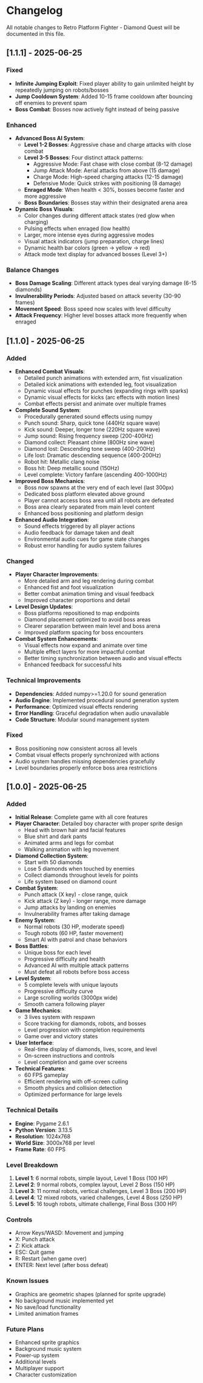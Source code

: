 # Changelog

All notable changes to Retro Platform Fighter - Diamond Quest will be documented in this file.

## [1.1.1] - 2025-06-25

### Fixed
- **Infinite Jumping Exploit**: Fixed player ability to gain unlimited height by repeatedly jumping on robots/bosses
- **Jump Cooldown System**: Added 10-15 frame cooldown after bouncing off enemies to prevent spam
- **Boss Combat**: Bosses now actively fight instead of being passive

### Enhanced
- **Advanced Boss AI System**:
  - **Level 1-2 Bosses**: Aggressive chase and charge attacks with close combat
  - **Level 3-5 Bosses**: Four distinct attack patterns:
    - Aggressive Mode: Fast chase with close combat (8-12 damage)
    - Jump Attack Mode: Aerial attacks from above (15 damage)
    - Charge Mode: High-speed charging attacks (12-15 damage)  
    - Defensive Mode: Quick strikes with positioning (8 damage)
  - **Enraged Mode**: When health < 30%, bosses become faster and more aggressive
  - **Boss Boundaries**: Bosses stay within their designated arena area
- **Dynamic Boss Visuals**:
  - Color changes during different attack states (red glow when charging)
  - Pulsing effects when enraged (low health)
  - Larger, more intense eyes during aggressive modes
  - Visual attack indicators (jump preparation, charge lines)
  - Dynamic health bar colors (green → yellow → red)
  - Attack mode text display for advanced bosses (Level 3+)

### Balance Changes
- **Boss Damage Scaling**: Different attack types deal varying damage (6-15 diamonds)
- **Invulnerability Periods**: Adjusted based on attack severity (30-90 frames)
- **Movement Speed**: Boss speed now scales with level difficulty
- **Attack Frequency**: Higher level bosses attack more frequently when enraged

## [1.1.0] - 2025-06-25

### Added
- **Enhanced Combat Visuals**: 
  - Detailed punch animations with extended arm, fist visualization
  - Detailed kick animations with extended leg, foot visualization
  - Dynamic visual effects for punches (expanding rings with sparks)
  - Dynamic visual effects for kicks (arc effects with motion lines)
  - Combat effects persist and animate over multiple frames
- **Complete Sound System**:
  - Procedurally generated sound effects using numpy
  - Punch sound: Sharp, quick tone (440Hz square wave)
  - Kick sound: Deeper, longer tone (220Hz square wave)
  - Jump sound: Rising frequency sweep (200-400Hz)
  - Diamond collect: Pleasant chime (800Hz sine wave)
  - Diamond lost: Descending tone sweep (400-200Hz)
  - Life lost: Dramatic descending sequence (400-200Hz)
  - Robot hit: Metallic clang noise
  - Boss hit: Deep metallic sound (150Hz)
  - Level complete: Victory fanfare (ascending 400-1000Hz)
- **Improved Boss Mechanics**:
  - Boss now spawns at the very end of each level (last 300px)
  - Dedicated boss platform elevated above ground
  - Player cannot access boss area until all robots are defeated
  - Boss area clearly separated from main level content
  - Enhanced boss positioning and platform design
- **Enhanced Audio Integration**:
  - Sound effects triggered by all player actions
  - Audio feedback for damage taken and dealt
  - Environmental audio cues for game state changes
  - Robust error handling for audio system failures

### Changed
- **Player Character Improvements**:
  - More detailed arm and leg rendering during combat
  - Enhanced fist and foot visualization
  - Better combat animation timing and visual feedback
  - Improved character proportions and detail
- **Level Design Updates**:
  - Boss platforms repositioned to map endpoints
  - Diamond placement optimized to avoid boss areas
  - Clearer separation between main level and boss arena
  - Improved platform spacing for boss encounters
- **Combat System Enhancements**:
  - Visual effects now expand and animate over time
  - Multiple effect layers for more impactful combat
  - Better timing synchronization between audio and visual effects
  - Enhanced feedback for successful hits

### Technical Improvements
- **Dependencies**: Added numpy>=1.20.0 for sound generation
- **Audio Engine**: Implemented procedural sound generation system
- **Performance**: Optimized visual effects rendering
- **Error Handling**: Graceful degradation when audio unavailable
- **Code Structure**: Modular sound management system

### Fixed
- Boss positioning now consistent across all levels
- Combat visual effects properly synchronized with actions
- Audio system handles missing dependencies gracefully
- Level boundaries properly enforce boss area restrictions

## [1.0.0] - 2025-06-25

### Added
- **Initial Release**: Complete game with all core features
- **Player Character**: Detailed boy character with proper sprite design
  - Head with brown hair and facial features
  - Blue shirt and dark pants
  - Animated arms and legs for combat
  - Walking animation with leg movement
- **Diamond Collection System**: 
  - Start with 50 diamonds
  - Lose 5 diamonds when touched by enemies
  - Collect diamonds throughout levels for points
  - Life system based on diamond count
- **Combat System**:
  - Punch attack (X key) - close range, quick
  - Kick attack (Z key) - longer range, more damage
  - Jump attacks by landing on enemies
  - Invulnerability frames after taking damage
- **Enemy System**:
  - Normal robots (30 HP, moderate speed)
  - Tough robots (60 HP, faster movement)
  - Smart AI with patrol and chase behaviors
- **Boss Battles**:
  - Unique boss for each level
  - Progressive difficulty and health
  - Advanced AI with multiple attack patterns
  - Must defeat all robots before boss access
- **Level System**:
  - 5 complete levels with unique layouts
  - Progressive difficulty curve
  - Large scrolling worlds (3000px wide)
  - Smooth camera following player
- **Game Mechanics**:
  - 3 lives system with respawn
  - Score tracking for diamonds, robots, and bosses
  - Level progression with completion requirements
  - Game over and victory states
- **User Interface**:
  - Real-time display of diamonds, lives, score, and level
  - On-screen instructions and controls
  - Level completion and game over screens
- **Technical Features**:
  - 60 FPS gameplay
  - Efficient rendering with off-screen culling
  - Smooth physics and collision detection
  - Optimized performance for large levels

### Technical Details
- **Engine**: Pygame 2.6.1
- **Python Version**: 3.13.5
- **Resolution**: 1024x768
- **World Size**: 3000x768 per level
- **Frame Rate**: 60 FPS

### Level Breakdown
1. **Level 1**: 6 normal robots, simple layout, Level 1 Boss (100 HP)
2. **Level 2**: 9 normal robots, complex layout, Level 2 Boss (150 HP)
3. **Level 3**: 11 normal robots, vertical challenges, Level 3 Boss (200 HP)
4. **Level 4**: 12 mixed robots, varied challenges, Level 4 Boss (250 HP)
5. **Level 5**: 16 tough robots, ultimate challenge, Final Boss (300 HP)

### Controls
- Arrow Keys/WASD: Movement and jumping
- X: Punch attack
- Z: Kick attack
- ESC: Quit game
- R: Restart (when game over)
- ENTER: Next level (after boss defeat)

### Known Issues
- Graphics are geometric shapes (planned for sprite upgrade)
- No background music implemented yet
- No save/load functionality
- Limited animation frames

### Future Plans
- Enhanced sprite graphics
- Background music system
- Power-up system
- Additional levels
- Multiplayer support
- Character customization
